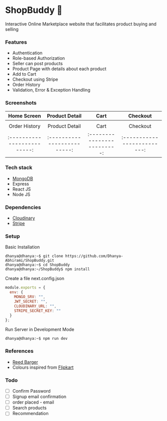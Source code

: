 # ShopBuddy :shopping_cart:
Interactive Online Marketplace website that facilitates product buying and selling

### Features
* Authentication
* Role-based Authorization
* Seller can post products
* Product Page with details about each product
* Add to Cart
* Checkout using Stripe
* Order History
* Validation, Error & Exception Handling

### Screenshots
Home Screen               |  Product Detail               | Cart               |  Checkout
:-------------------------:|:-------------------------:|:-------------------------:|:-------------------------:
![]()|![]()|![]()|![]()|
Order History               |  Product Detail               | Cart               |  Checkout
:-------------------------:|:-------------------------:|:-------------------------:|:-------------------------:

### Tech stack
* [MongoDB](https://www.mongodb.com/cloud/atlas)
* Express
* React JS
* Node JS

### Dependencies
* [Cloudinary](https://cloudinary.com/)
* [Stripe](https://stripe.com/en-in)

### Setup
Basic Installation
```console
dhanya@dhanya:~$ git clone https://github.com/Dhanya-Abhirami/ShopBuddy.git
dhanya@dhanya:~$ cd ShopBuddy
dhanya@dhanya:~/ShopBuddy$ npm install
```
Create a file next.config.json
```javascript
module.exports = {
  env: {
    MONGO_SRV: "",
    JWT_SECRET: "",
    CLOUDINARY_URL: "",
    STRIPE_SECRET_KEY: ""
  }
};
```
Run Server in Development Mode
```console
dhanya@dhanya:~$ npm run dev
```
### References
* [Reed Barger](https://github.com/reedbarger/react-reserve)
* Colours inspired from [Flipkart](https://www.flipkart.com/)

### Todo
- [ ] Confirm Password
- [ ] Signup email confirmation
- [ ] order placed - email
- [ ] Search products
- [ ] Recommendation
